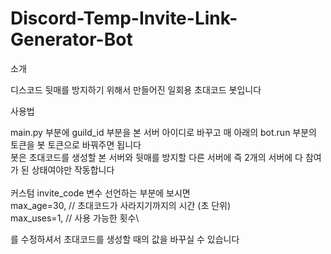 # Discord-Temp-Invite-Link-Generator-Bot

소개 

디스코드 뒷매를 방지하기 위해서 만들어진 일회용 초대코드 봇입니다

사용법

main.py 부분에 guild_id 부분을 본 서버 아이디로 바꾸고 매 아래의 bot.run 부분의 토큰을 봇 토큰으로 바꿔주면 됩니다\
봇은 초대코드를 생성할 본 서버와 뒷매를 방지할 다른 서버에 즉 2개의 서버에 다 참여가 된 상태여야만 작동합니다\
\
커스텀
invite_code 변수 선언하는 부분에 보시면\
max_age=30, // 초대코드가 사라지기까지의 시간 (초 단위)\
max_uses=1, // 사용 가능한 횟수\

를 수정하셔서 초대코드를 생성할 때의 값을 바꾸실 수 있습니다
